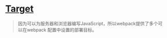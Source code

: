 # [Target](https://webpack.js.org/configuration/target/)

> 因为可以为服务器和浏览器编写JavaScript，所以webpack提供了多个可以在webpack 配置中设置的部署目标。
